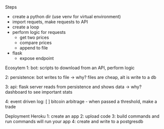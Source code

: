 Steps
- create a python dir (use venv for virtual environment)
- import requets, make requests to API
- create a loop
- perform logic for requests
    - get two prices
    - compare prices
    - append to file
- flask
    - expose endpoint

Ecosytem
1: bot: scripts to download from an API, perform logic

2: persistence: bot writes to file
 -> why? files are cheap, alt is write to a db

3: api: flask server reads from persistence and shows data
 -> why? dashboard to see important stats

4: event driven log: 
 [ ] bitcoin arbitrage - when passed a threshold, make a trade


Deployment Heroku
1: create an app
2: upload code
3: build commands and run commands will run your app
4: create and write to a postgresdb